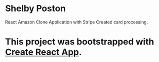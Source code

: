 # Shelby Poston

React Amazon Clone Application with Stripe Created card processing.

# This project was bootstrapped with [Create React App](https://github.com/facebook/create-react-app).

